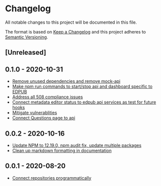 # Changelog

All notable changes to this project will be documented in this file.

The format is based on [Keep a Changelog](http://keepachangelog.com/en/1.0.0/)
and this project adheres to [Semantic Versioning](http://semver.org/spec/v2.0.0.html).

## [Unreleased]

## 0.1.0 - 2020-10-31

- [Remove unused dependencies and remove mock-api](52e33e8093cf64226fcde60909e01e024231a3db)
- [Make npm run commands to start/stop api and dashboard specific to EDPUB](c9646c72dcf7bd659f4383dbc5624d524c5c9a5d)
- [Address all 508 compliance issues](db15aa638e2e8c944fcb04d04a2ea70d499ac2a9)
- [Connect metadata editor status to edpub api services as test for future hooks](776d473ef039dfef6caf42ee4efd1a22922808b3)
- [Mitigate vulnerablities](3e39ad3e3c90a860e83e8c648204150fa0f04e24)
- [Connect Questions page to api](841113cc1b7d56211f2bed00be7cb654a224fb15)

## 0.0.2 - 2020-10-16

- [Update NPM to 12.19.0, npm audit fix, update multiple packages](7cc81860677cdec934b78b5da679c34532cdb253)
- [Clean up markdown formatting in documentation](13c9f4a65d307b63b8fcfb9d291fc194eb03a191)

## 0.0.1 - 2020-08-20

- [Connect repositories programmatically](d760d5b3ef88a7576a546429f3b85ae6d18a9f61)
